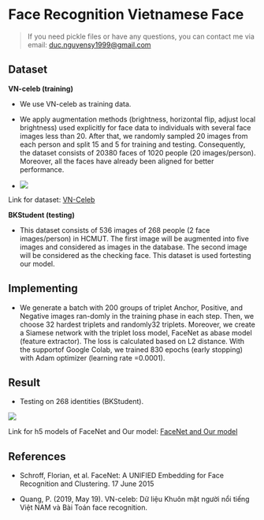 # Face Recognition Vietnamese Face
> If you need pickle files or have any questions, you can contact me via email: duc.nguyensy1999@gmail.com
## Dataset

**VN-celeb (training)**
* We  use VN-celeb as training data. 
* We apply augmentation methods (brightness, horizontal flip, adjust local brightness) used explicitly for face data to individuals with several face images less than 20. After that, we randomly sampled 20  images  from  each  person  and  split  15  and  5  for  training  and  testing.   Consequently,  the dataset consists of 20380 faces of 1020 people (20 images/person). Moreover, all the faces have already been aligned for better performance.

* ![](https://i.imgur.com/YqtWBIa.png)

Link for dataset: [VN-Celeb](https://viblo.asia/p/vn-celeb-du-lieu-khuon-mat-nguoi-noi-tieng-viet-nam-va-bai-toan-face-recognition-Az45bG9VKxY)

**BKStudent (testing)**
* This dataset consists of 536 images of 268 people (2 face images/person) in HCMUT. The first image will be augmented into five images and considered as images in the database.  The second image will be considered as the checking face.  This dataset is used fortesting our model.

## Implementing

* We generate a batch with 200 groups of triplet Anchor, Positive, and Negative images ran-domly in the training phase in each step.  Then, we choose 32 hardest triplets and randomly32 triplets.  Moreover, we create a Siamese network with the triplet loss model, FaceNet as abase model (feature extractor).  The loss is calculated based on L2 distance.  With the supportof Google Colab, we trained 830 epochs (early stopping) with Adam optimizer (learning rate =0.0001).

## Result
* Testing on 268 identities (BKStudent).

![](https://i.imgur.com/byOEeYU.png)

Link for h5 models of FaceNet and Our model: [FaceNet and Our model](https://drive.google.com/drive/folders/1cIzM-328m_wyROGjihI-xrCQ9tCM0OGx?usp=sharing)

## References

* Schroff, Florian, et al. FaceNet: A UNIFIED Embedding for Face Recognition and Clustering. 17 June 2015

* Quang, P. (2019, May 19). VN-celeb: Dữ liệu Khuôn mặt người nổi tiếng Việt NAM và Bài Toán face recognition.